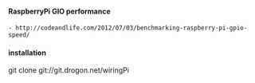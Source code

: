 #### RaspberryPi GIO performance
    - http://codeandlife.com/2012/07/03/benchmarking-raspberry-pi-gpio-speed/

#### installation
git clone git://git.drogon.net/wiringPi
